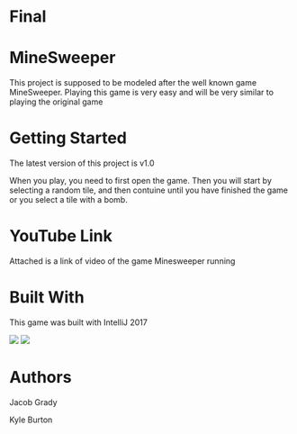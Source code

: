 # Final
# MineSweeper
This project is supposed to be modeled after the well known game MineSweeper. Playing this game is very easy and will be very similar to playing the original game

# Getting Started
The latest version of this project is v1.0

When you play, you need to first open the game. Then you will start by selecting a random tile, and then contuine until you have finished the game or you select a tile with a bomb.

# YouTube Link
Attached is a link of video of the game Minesweeper running

# Built With
This game was built with IntelliJ 2017

<img src = "https://user-images.githubusercontent.com/44792189/57235901-9175f280-6fe9-11e9-9785-f6ad5af86628.png">

<img src = "https://user-images.githubusercontent.com/44792189/57235959-aa7ea380-6fe9-11e9-9bfa-035f159c733b.png">

# Authors
Jacob Grady

Kyle Burton
